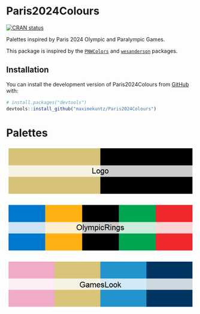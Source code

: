 # Paris2024Colours

<!-- badges: start -->
[![CRAN status](https://www.r-pkg.org/badges/version/Paris2024Colours)](https://CRAN.R-project.org/package=Paris2024Colours)
<!-- badges: end -->

Palettes inspired by Paris 2024 Olympic and Paralympic Games.

This package is inspired by the [`PNWColors`](https://github.com/jakelawlor/PNWColors) and [`wesanderson`](https://github.com/karthik/wesanderson) packages.

## Installation

You can install the development version of Paris2024Colours from [GitHub](https://github.com/) with:

``` r
# install.packages("devtools")
devtools::install_github("maximekuntz/Paris2024Colours")
```

# Palettes

![Logo palette](man/figures/palette_Logo.png)

![OlympicRings palette](man/figures/palette_OlympicRings.png)

![GamesLook palette](man/figures/palette_GamesLook.png)
